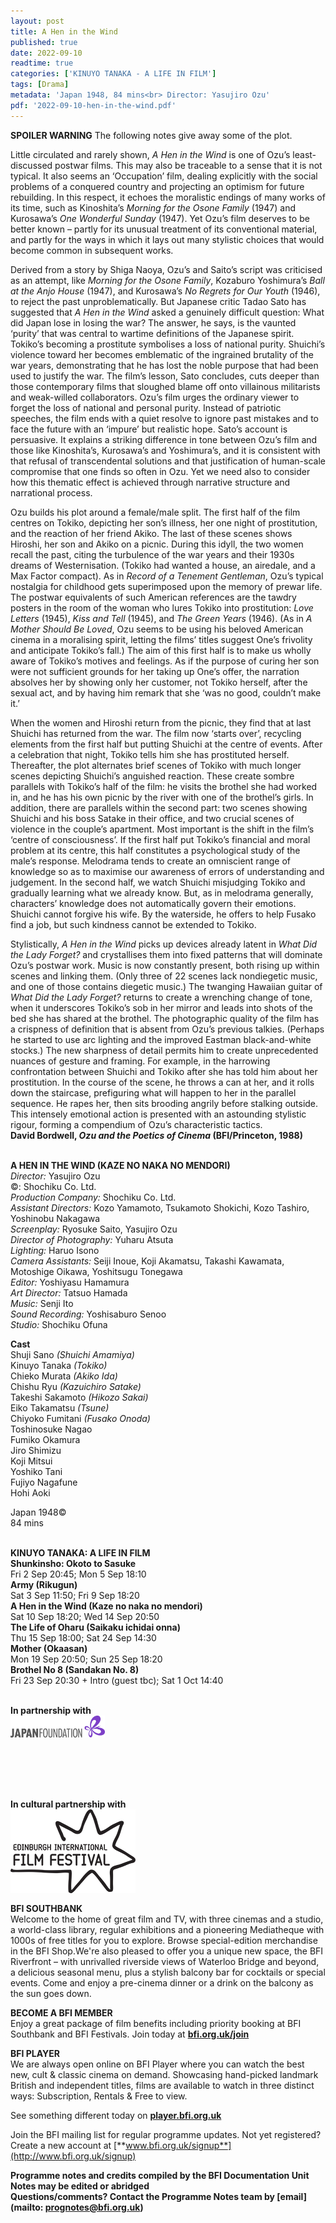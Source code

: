 ```yaml
---
layout: post
title: A Hen in the Wind
published: true
date: 2022-09-10
readtime: true
categories: ['KINUYO TANAKA - A LIFE IN FILM']
tags: [Drama]
metadata: 'Japan 1948, 84 mins<br> Director: Yasujiro Ozu'
pdf: '2022-09-10-hen-in-the-wind.pdf'
---
```


**SPOILER WARNING** The following notes give away some of the plot.

Little circulated and rarely shown, _A Hen in the Wind_ is one of Ozu’s least-discussed postwar films. This may also be traceable to a sense that it is not typical. It also seems an ‘Occupation’ film, dealing explicitly with the social problems of a conquered country and projecting an optimism for future rebuilding. In this respect, it echoes the moralistic endings of many works of its time, such as Kinoshita’s _Morning for the Osone Family_ (1947) and Kurosawa’s _One Wonderful Sunday_ (1947). Yet Ozu’s film deserves to be better known – partly for its unusual treatment of its conventional material, and partly for the ways in which it lays out many stylistic choices that would become common in subsequent works.

Derived from a story by Shiga Naoya, Ozu’s and Saito’s script was criticised as an attempt, like _Morning for the Osone Family_, Kozaburo Yoshimura’s _Ball at the Anjo House_ (1947), and Kurosawa’s _No Regrets for Our Youth_ (1946), to reject the past unproblematically. But Japanese critic Tadao Sato has suggested that _A Hen in the Wind_ asked a genuinely difficult question: What did Japan lose in losing the war? The answer, he says, is the vaunted ‘purity’ that was central to wartime definitions of the Japanese spirit. Tokiko’s becoming a prostitute symbolises a loss of national purity. Shuichi’s violence toward her becomes emblematic of the ingrained brutality of the war years, demonstrating that he has lost the noble purpose that had been used to justify the war. The film’s lesson, Sato concludes, cuts deeper than those contemporary films that sloughed blame off onto villainous militarists and weak-willed collaborators. Ozu’s film urges the ordinary viewer to forget the loss of national and personal purity. Instead of patriotic speeches, the film ends with a quiet resolve to ignore past mistakes and to face the future with an ‘impure’ but realistic hope. Sato’s account is persuasive. It explains a striking difference in tone between Ozu’s film and those like Kinoshita’s, Kurosawa’s and Yoshimura’s, and it is consistent with that refusal of transcendental solutions and that justification of human-scale compromise that one finds so often in Ozu. Yet we need also to consider how this thematic effect is achieved through narrative structure and narrational process.

Ozu builds his plot around a female/male split. The first half of the film centres on Tokiko, depicting her son’s illness, her one night of prostitution, and the reaction of her friend Akiko. The last of these scenes shows Hiroshi, her son and Akiko on a picnic. During this idyll, the two women recall the past, citing the turbulence of the war years and their 1930s dreams of Westernisation. (Tokiko had wanted a house, an airedale, and a Max Factor compact). As in _Record of a Tenement Gentleman_, Ozu’s typical nostalgia for childhood gets superimposed upon the memory of prewar life. The postwar equivalents of such American references are the tawdry posters in the room of the woman who lures Tokiko into prostitution: _Love Letters_ (1945), _Kiss and Tell_ (1945), and _The Green Years_ (1946). (As in _A Mother Should Be Loved_, Ozu seems to be using his beloved American cinema in a moralising spirit, letting the films’ titles suggest One’s frivolity and anticipate Tokiko’s fall.) The aim of this first half is to make us wholly aware of Tokiko’s motives and feelings. As if the purpose of curing her son were not sufficient grounds for her taking up One’s offer, the narration absolves her by showing only her customer, not Tokiko herself, after the sexual act, and by having him remark that she ‘was no good, couldn’t make it.’

When the women and Hiroshi return from the picnic, they find that at last Shuichi has returned from the war. The film now ‘starts over’, recycling elements from the first half but putting Shuichi at the centre of events. After a celebration that night, Tokiko tells him she has prostituted herself. Thereafter, the plot alternates brief scenes of Tokiko with much longer scenes depicting Shuichi’s anguished reaction. These create sombre parallels with Tokiko’s half of the film: he visits the brothel she had worked in, and he has his own picnic by the river with one of the brothel’s girls. In addition, there are parallels within the second part: two scenes showing Shuichi and his boss Satake in their office, and two crucial scenes of violence in the couple’s apartment. Most important is the shift in the film’s ‘centre of consciousness’. If the first half put Tokiko’s financial and moral problem at its centre, this half constitutes a psychological study of the male’s response. Melodrama tends to create an omniscient range of knowledge so as to maximise our awareness of errors of understanding and judgement. In the second half, we watch Shuichi misjudging Tokiko and gradually learning what we already know. But, as in melodrama generally, characters’ knowledge does not automatically govern their emotions. Shuichi cannot forgive his wife. By the waterside, he offers to help Fusako find a job, but such kindness cannot be extended to Tokiko.

Stylistically, _A Hen in the Wind_ picks up devices already latent in _What Did the Lady Forget?_ and crystallises them into fixed patterns that will dominate Ozu’s postwar work. Music is now constantly present, both rising up within scenes and linking them. (Only three of 22 scenes lack nondiegetic music, and one of those contains diegetic music.) The twanging Hawaiian guitar of _What Did the Lady Forget?_ returns to create a wrenching change of tone, when it underscores Tokiko’s sob in her mirror and leads into shots of the bed she has shared at the brothel. The photographic quality of the film has a crispness of definition that is absent from Ozu’s previous talkies. (Perhaps he started to use arc lighting and the improved Eastman black-and-white stocks.) The new sharpness of detail permits him to create unprecedented nuances of gesture and framing. For example, in the harrowing confrontation between Shuichi and Tokiko after she has told him about her prostitution. In the course of the scene, he throws a can at her, and it rolls down the staircase, prefiguring what will happen to her in the parallel sequence. He rapes her, then sits brooding angrily before stalking outside. This intensely emotional action is presented with an astounding stylistic rigour, forming a compendium of Ozu’s characteristic tactics.  
**David Bordwell, _Ozu and the Poetics of Cinema_ (BFI/Princeton, 1988)**
<br><br>

**A HEN IN THE WIND (KAZE NO NAKA NO MENDORI)**<br>
_Director:_ Yasujiro Ozu<br>
©: Shochiku Co. Ltd.<br>
_Production Company:_ Shochiku Co. Ltd.<br>
_Assistant Directors:_ Kozo Yamamoto,  Tsukamoto Shokichi, Kozo Tashiro,  
Yoshinobu Nakagawa<br>
_Screenplay:_ Ryosuke Saito, Yasujiro Ozu<br>
_Director of Photography:_ Yuharu Atsuta<br>
_Lighting:_ Haruo Isono<br>
_Camera Assistants:_ Seiji Inoue, Koji Akamatsu, Takashi Kawamata, Motoshige Oikawa,  Yoshitsugu Tonegawa<br>
_Editor:_ Yoshiyasu Hamamura<br>
_Art Director:_ Tatsuo Hamada<br>
_Music:_ Senji Ito<br>
_Sound Recording:_ Yoshisaburo Senoo<br>
_Studio:_ Shochiku Ofuna<br>

**Cast**<br>
Shuji Sano _(Shuichi Amamiya)_<br>
Kinuyo Tanaka _(Tokiko)_<br>
Chieko Murata _(Akiko Ida)_<br>
Chishu Ryu _(Kazuichiro Satake)_<br>
Takeshi Sakamoto _(Hikozo Sakai)_<br>
Eiko Takamatsu _(Tsune)_<br>
Chiyoko Fumitani _(Fusako Onoda)_<br>
Toshinosuke Nagao<br>
Fumiko Okamura<br>
Jiro Shimizu<br>
Koji Mitsui<br>
Yoshiko Tani<br>
Fujiyo Nagafune<br>
Hohi Aoki<br>

Japan 1948©<br>
84 mins<br>
<br>

**KINUYO TANAKA: A LIFE IN FILM**<br>
**Shunkinsho: Okoto to Sasuke**<br>
Fri 2 Sep 20:45; Mon 5 Sep 18:10<br>
**Army (Rikugun)**<br>
Sat 3 Sep 11:50; Fri 9 Sep 18:20<br>
**A Hen in the Wind (Kaze no naka no mendori)**<br>
Sat 10 Sep 18:20; Wed 14 Sep 20:50<br>
**The Life of Oharu (Saikaku ichidai onna)**<br>
Thu 15 Sep 18:00; Sat 24 Sep 14:30<br>
**Mother (Okaasan)**<br>
Mon 19 Sep 20:50; Sun 25 Sep 18:20<br>
**Brothel No 8 (Sandakan No. 8)**<br> 
Fri 23 Sep 20:30 + Intro (guest tbc); Sat 1 Oct 14:40<br>
<br>

**In partnership with**  
<img style="float: left;" src="/img/Japan Foundation2.JPG" width="30%" height="30%">
<br><br><br><br><br><br><br>

**In cultural partnership with**  
<img style="float: left;" src="/img/EIFF.png">
<br><br><br><br><br><br><br><br>
  

**BFI SOUTHBANK**  
Welcome to the home of great film and TV, with three cinemas and a studio, a world-class library, regular exhibitions and a pioneering Mediatheque with 1000s of free titles for you to explore. Browse special-edition merchandise in the BFI Shop.We&#39;re also pleased to offer you a unique new space, the BFI Riverfront – with unrivalled riverside views of Waterloo Bridge and beyond, a delicious seasonal menu, plus a stylish balcony bar for cocktails or special events. Come and enjoy a pre-cinema dinner or a drink on the balcony as the sun goes down.  

**BECOME A BFI MEMBER**  
Enjoy a great package of film benefits including priority booking at BFI Southbank and BFI Festivals. Join today at [**bfi.org.uk/join**](http://www.bfi.org.uk/join)  

**BFI PLAYER**  
 We are always open online on BFI Player where you can watch the best new, cult &amp; classic cinema on demand. Showcasing hand-picked landmark British and independent titles, films are available to watch in three distinct ways: Subscription, Rentals &amp; Free to view.  

See something different today on [**player.bfi.org.uk**](https://player.bfi.org.uk)  

Join the BFI mailing list for regular programme updates. Not yet registered? Create a new account at [**www.bfi.org.uk/signup**](http://www.bfi.org.uk/signup)

**Programme notes and credits compiled by the BFI Documentation Unit  
Notes may be edited or abridged  
Questions/comments? Contact the Programme Notes team by [email](mailto: prognotes@bfi.org.uk)**

<!--stackedit_data:
eyJoaXN0b3J5IjpbLTEzMTM4NzI3NTFdfQ==
-->
